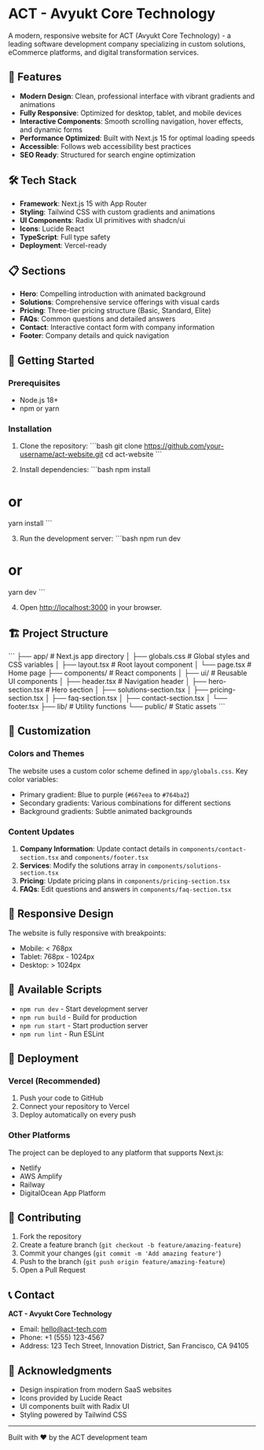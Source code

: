 # ACT - Avyukt Core Technology

A modern, responsive website for ACT (Avyukt Core Technology) - a leading software development company specializing in custom solutions, eCommerce platforms, and digital transformation services.

## 🚀 Features

- **Modern Design**: Clean, professional interface with vibrant gradients and animations
- **Fully Responsive**: Optimized for desktop, tablet, and mobile devices
- **Interactive Components**: Smooth scrolling navigation, hover effects, and dynamic forms
- **Performance Optimized**: Built with Next.js 15 for optimal loading speeds
- **Accessible**: Follows web accessibility best practices
- **SEO Ready**: Structured for search engine optimization

## 🛠️ Tech Stack

- **Framework**: Next.js 15 with App Router
- **Styling**: Tailwind CSS with custom gradients and animations
- **UI Components**: Radix UI primitives with shadcn/ui
- **Icons**: Lucide React
- **TypeScript**: Full type safety
- **Deployment**: Vercel-ready

## 📋 Sections

- **Hero**: Compelling introduction with animated background
- **Solutions**: Comprehensive service offerings with visual cards
- **Pricing**: Three-tier pricing structure (Basic, Standard, Elite)
- **FAQs**: Common questions and detailed answers
- **Contact**: Interactive contact form with company information
- **Footer**: Company details and quick navigation

## 🚀 Getting Started

### Prerequisites

- Node.js 18+ 
- npm or yarn

### Installation

1. Clone the repository:
\`\`\`bash
git clone https://github.com/your-username/act-website.git
cd act-website
\`\`\`

2. Install dependencies:
\`\`\`bash
npm install
# or
yarn install
\`\`\`

3. Run the development server:
\`\`\`bash
npm run dev
# or
yarn dev
\`\`\`

4. Open [http://localhost:3000](http://localhost:3000) in your browser.

## 🏗️ Project Structure

\`\`\`
├── app/                    # Next.js app directory
│   ├── globals.css        # Global styles and CSS variables
│   ├── layout.tsx         # Root layout component
│   └── page.tsx           # Home page
├── components/            # React components
│   ├── ui/               # Reusable UI components
│   ├── header.tsx        # Navigation header
│   ├── hero-section.tsx  # Hero section
│   ├── solutions-section.tsx
│   ├── pricing-section.tsx
│   ├── faq-section.tsx
│   ├── contact-section.tsx
│   └── footer.tsx
├── lib/                  # Utility functions
└── public/              # Static assets
\`\`\`

## 🎨 Customization

### Colors and Themes

The website uses a custom color scheme defined in `app/globals.css`. Key color variables:

- Primary gradient: Blue to purple (`#667eea` to `#764ba2`)
- Secondary gradients: Various combinations for different sections
- Background gradients: Subtle animated backgrounds

### Content Updates

1. **Company Information**: Update contact details in `components/contact-section.tsx` and `components/footer.tsx`
2. **Services**: Modify the solutions array in `components/solutions-section.tsx`
3. **Pricing**: Update pricing plans in `components/pricing-section.tsx`
4. **FAQs**: Edit questions and answers in `components/faq-section.tsx`

## 📱 Responsive Design

The website is fully responsive with breakpoints:
- Mobile: < 768px
- Tablet: 768px - 1024px  
- Desktop: > 1024px

## 🔧 Available Scripts

- `npm run dev` - Start development server
- `npm run build` - Build for production
- `npm run start` - Start production server
- `npm run lint` - Run ESLint

## 🚀 Deployment

### Vercel (Recommended)

1. Push your code to GitHub
2. Connect your repository to Vercel
3. Deploy automatically on every push

### Other Platforms

The project can be deployed to any platform that supports Next.js:
- Netlify
- AWS Amplify
- Railway
- DigitalOcean App Platform

## 🤝 Contributing

1. Fork the repository
2. Create a feature branch (`git checkout -b feature/amazing-feature`)
3. Commit your changes (`git commit -m 'Add amazing feature'`)
4. Push to the branch (`git push origin feature/amazing-feature`)
5. Open a Pull Request

## 📞 Contact

**ACT - Avyukt Core Technology**
- Email: hello@act-tech.com
- Phone: +1 (555) 123-4567
- Address: 123 Tech Street, Innovation District, San Francisco, CA 94105

## 🙏 Acknowledgments

- Design inspiration from modern SaaS websites
- Icons provided by Lucide React
- UI components built with Radix UI
- Styling powered by Tailwind CSS

---

Built with ❤️ by the ACT development team
